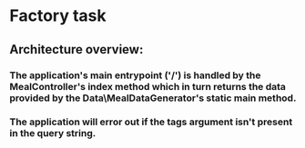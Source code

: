 # Factory task

## Architecture overview:

### The application's main entrypoint ('/') is handled by the MealController's index method which in turn returns the data provided by the Data\MealDataGenerator's static main method.

### The application will error out if the tags argument isn't present in the query string.


